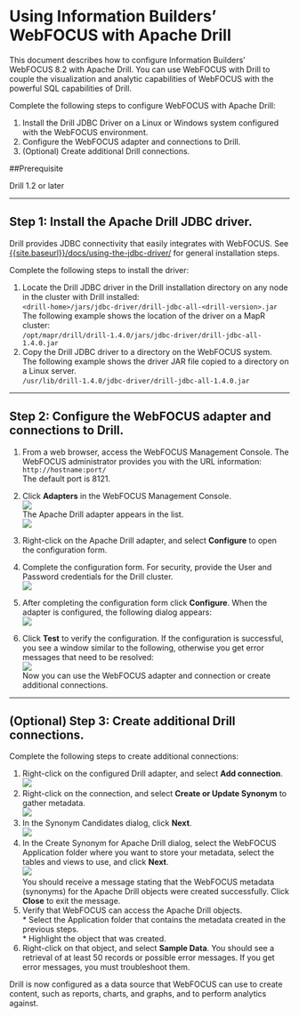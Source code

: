 # Using Information Builders’ WebFOCUS with Apache Drill

This document describes how to configure Information Builders’ WebFOCUS 8.2 with Apache Drill. You can use WebFOCUS with Drill to couple the visualization and analytic capabilities of WebFOCUS with the powerful SQL capabilities of Drill.  

Complete the following steps to configure WebFOCUS with Apache Drill:  

1. Install the Drill JDBC Driver on a Linux or Windows system configured with the WebFOCUS environment.  
2. Configure the WebFOCUS adapter and connections to Drill.  
3. (Optional) Create additional Drill connections.  

##Prerequisite  

Drill 1.2 or later

----------

## Step 1: Install the Apache Drill JDBC driver.  

Drill provides JDBC connectivity that easily integrates with WebFOCUS. See [{{site.baseurl}}/docs/using-the-jdbc-driver/](https://drill.apache.org/docs/using-the-jdbc-driver/) for general installation steps.  

Complete the following steps to install the driver:  

1. Locate the Drill JDBC driver in the Drill installation directory on any node in the cluster with Drill installed:  
`<drill-home>/jars/jdbc-driver/drill-jdbc-all-<drill-version>.jar`  
The following example shows the location of the driver on a MapR cluster:  
`/opt/mapr/drill/drill-1.4.0/jars/jdbc-driver/drill-jdbc-all-1.4.0.jar`
2.  Copy the Drill JDBC driver to a directory on the WebFOCUS system.  
The following example shows the driver JAR file copied to a directory on a Linux server.  
`/usr/lib/drill-1.4.0/jdbc-driver/drill-jdbc-all-1.4.0.jar`


----------

## Step 2: Configure the WebFOCUS adapter and connections to Drill.  

1. From a web browser, access the WebFOCUS Management Console. The WebFOCUS administrator provides you with the URL information: `http://hostname:port/`  
The default port is 8121.
2. Click **Adapters** in the WebFOCUS Management Console.  
![](http://i.imgur.com/owkjMKU.png)  
The Apache Drill adapter appears in the list.  
![](http://i.imgur.com/4y5EAzK.png) 
3. Right-click on the Apache Drill adapter, and select **Configure** to open the configuration form.
4. Complete the configuration form. For security, provide the User and Password credentials for the Drill cluster.  
![](http://i.imgur.com/estSqu0.png)  
 
5. After completing the configuration form click **Configure**. When the adapter is configured, the following dialog appears:  
![](http://i.imgur.com/qDbOtXa.png)
6. Click **Test** to verify the configuration. If the configuration is successful, you see a window similar to the following, otherwise you get error messages that need to be resolved:  
![](http://i.imgur.com/072YTag.png)  
Now you can use the WebFOCUS adapter and connection or create additional connections.

----------

## (Optional) Step 3: Create additional Drill connections. 

Complete the following steps to create additional connections:  

1. Right-click on the configured Drill adapter, and select **Add connection**.  
![](http://i.imgur.com/o06bn15.png)  
2. Right-click on the connection, and select **Create or Update Synonym** to gather metadata.  
![](http://i.imgur.com/7BvXalY.png)    
3. In the Synonym Candidates dialog, click **Next**.  
![](http://i.imgur.com/lXnd0VK.png)
4. In the Create Synonym for Apache Drill dialog, select the WebFOCUS Application folder where you want to store your metadata, select the tables and views to use, and click **Next**.  
![](http://i.imgur.com/GbBOo59.png)  
You should receive a message stating that the WebFOCUS metadata (synonyms) for the Apache Drill objects were created successfully. Click **Close** to exit the message.
5. Verify that WebFOCUS can access the Apache Drill objects.  
       * Select the Application folder that contains the metadata created in the previous steps.  
       * Highlight the object that was created.  
6. Right-click on that object, and select **Sample Data**. You should see a retrieval of at least 50 records or possible error messages. If you get error messages, you must troubleshoot them.  

Drill is now configured as a data source that WebFOCUS can use to create content, such as reports, charts, and graphs, and to perform analytics against.

